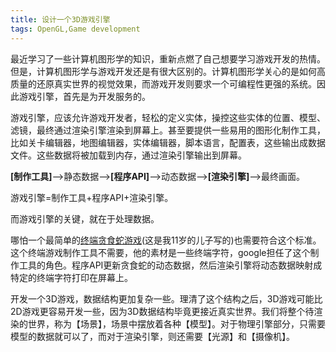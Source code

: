 ```yaml
---
title: 设计一个3D游戏引擎
tags: OpenGL,Game development
---
```


最近学习了一些计算机图形学的知识，重新点燃了自己想要学习游戏开发的热情。但是，计算机图形学与游戏开发还是有很大区别的。计算机图形学关心的是如何高质量的还原真实世界的视觉效果，而游戏开发则要求一个可编程性更强的系统。因此游戏引擎，首先是为开发服务的。

游戏引擎，应该允许游戏开发者，轻松的定义实体，操控这些实体的位置、模型、滤镜，最终通过渲染引擎渲染到屏幕上。甚至要提供一些易用的图形化制作工具，比如关卡编辑器，地图编辑器，实体编辑器，脚本语言，配置表，这些输出成数据文件。这些数据将被加载到内存，通过渲染引擎输出到屏幕。

**[制作工具]**-->静态数据-->**[程序API]**-->动态数据-->**[渲染引擎]**-->最终画面。

游戏引擎=制作工具+程序API+渲染引擎。

而游戏引擎的关键，就在于处理数据。

哪怕一个最简单的[终端贪食蛇游戏](https://github.com/louis-gui/louis-gui.github.io/blob/main/likeasnakegame.cpp)(这是我11岁的儿子写的)也需要符合这个标准。这个终端游戏制作工具不需要，他的素材是一些终端字符，google担任了这个制作工具的角色。程序API更新贪食蛇的动态数据，然后渲染引擎将动态数据映射成特定的终端字符打印在屏幕上。

开发一个3D游戏，数据结构更加复杂一些。理清了这个结构之后，3D游戏可能比2D游戏更容易开发一些，因为3D数据结构毕竟更接近真实世界。我们将整个待渲染的世界，称为【场景】，场景中摆放着各种【模型】。对于物理引擎部分，只需要模型的数据就可以了，而对于渲染引擎，则还需要【光源】和【摄像机】。

